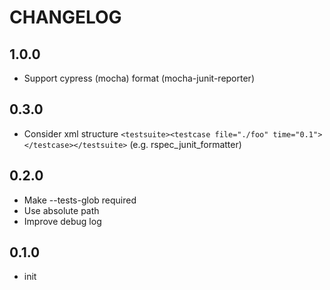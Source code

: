 # CHANGELOG

## 1.0.0

- Support cypress (mocha) format (mocha-junit-reporter)

## 0.3.0

- Consider xml structure `<testsuite><testcase file="./foo" time="0.1"></testcase></testsuite>` (e.g. rspec_junit_formatter)

## 0.2.0

- Make --tests-glob required
- Use absolute path
- Improve debug log

## 0.1.0

- init
